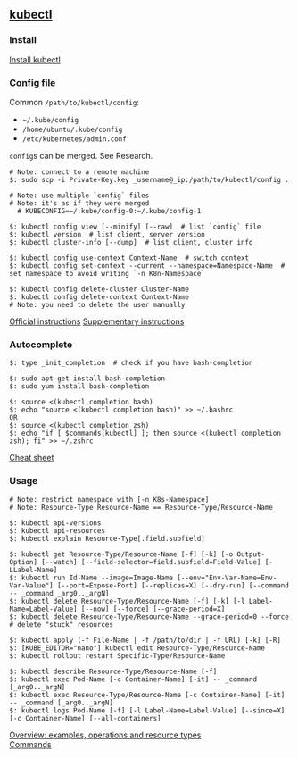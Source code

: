 ## [kubectl](https://kubectl.docs.kubernetes.io/)

### Install

[Install kubectl](Other/Kubernetes/Docs/Tasks/InstallTools/InstallKubectl)  

### Config file

Common `/path/to/kubectl/config`:
* `~/.kube/config`
* `/home/ubuntu/.kube/config`
* `/etc/kubernetes/admin.conf`

`config`s can be merged. See Research.  

```
# Note: connect to a remote machine
$: sudo scp -i Private-Key.key _username@_ip:/path/to/kubectl/config .

# Note: use multiple `config` files
# Note: it's as if they were merged
  # KUBECONFIG=~/.kube/config-0:~/.kube/config-1

$: kubectl config view [--minify] [--raw]  # list `config` file
$: kubectl version  # list client, server version
$: kubectl cluster-info [--dump]  # list client, cluster info

$: kubectl config use-context Context-Name  # switch context
$: kubectl config set-context --current --namespace=Namespace-Name  # set namespace to avoid writing `-n K8n-Namespace`

$: kubectl config delete-cluster Cluster-Name
$: kubectl config delete-context Context-Name
# Note: you need to delete the user manually
```

[Official instructions](Other/Kubernetes/Docs/Tasks/AccessAppsInCluster/ConfigureAccessToClusters)
[Supplementary instructions](Other/RemoteKubectl)  

### Autocomplete

```
$: type _init_completion  # check if you have bash-completion

$: sudo apt-get install bash-completion
$: sudo yum install bash-completion

$: source <(kubectl completion bash)
$: echo "source <(kubectl completion bash)" >> ~/.bashrc
OR
$: source <(kubectl completion zsh)
$: echo "if [ $commands[kubectl] ]; then source <(kubectl completion zsh); fi" >> ~/.zshrc
```

[Cheat sheet](Other/Kubernetes/Docs/References/KubectlCLI/CheatSheet)  

### Usage

```
# Note: restrict namespace with [-n K8s-Namespace]
# Note: Resource-Type Resource-Name == Resource-Type/Resource-Name

$: kubectl api-versions
$: kubectl api-resources
$: kubectl explain Resource-Type[.field.subfield]

$: kubectl get Resource-Type/Resource-Name [-f] [-k] [-o Output-Option] [--watch] [--field-selector=field.subfield=Field-Value] [-LLabel-Name]
$: kubectl run Id-Name --image=Image-Name [--env="Env-Var-Name=Env-Var-Value"] [--port=Expose-Port] [--replicas=X] [--dry-run] [--command -- _command _arg0.._argN]
$: kubectl delete Resource-Type/Resource-Name [-f] [-k] [-l Label-Name=Label-Value] [--now] [--force] [--grace-period=X]
$: kubectl delete Resource-Type/Resource-Name --grace-period=0 --force  # delete "stuck" resources

$: kubectl apply (-f File-Name | -f /path/to/dir | -f URL) [-k] [-R]
$: [KUBE_EDITOR="nano"] kubectl edit Resource-Type/Resource-Name
$: kubectl rollout restart Specific-Type/Resource-Name

$: kubectl describe Resource-Type/Resource-Name [-f]
$: kubectl exec Pod-Name [-c Container-Name] [-it] -- _command [_arg0.._argN]
$: kubectl exec Resource-Type/Resource-Name [-c Container-Name] [-it] -- _command [_arg0.._argN]
$: kubectl logs Pod-Name [-f] [-l Label-Name=Label-Value] [--since=X] [-c Container-Name] [--all-containers]
```

[Overview: examples, operations and resource types](Other/Kubernetes/Docs/References/KubectlCLI/Overview)  
[Commands](Other/Kubernetes/Docs/References/KubectlCLI/Commands)  
